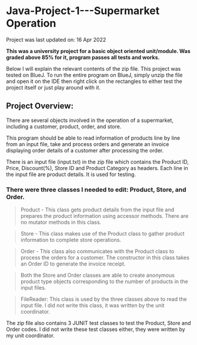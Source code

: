 # Java-Project-1---Supermarket Operation

Project was last updated on: 16 Apr 2022

**This was a university project for a basic object oriented unit/module. Was graded above 85% for it, program passes all tests and works.**

Below I will explain the relevant contents of the zip file. This project was tested on BlueJ. To run the entire program on BlueJ, simply unzip the file and open it on the IDE then right click on the rectangles to either test the project itself or just play around with it.

## Project Overview:

There are several objects involved in the operation of a supermarket, including a customer, product, order, and store.

This program should be able to read information of products line by line from an input file, take and process orders and generate an invoice displaying order details of a customer after processing the order.

There is an input file (input.txt) in the zip file which contains the Product ID, Price, Discount(%), Store ID and Product Category as headers. Each line in the input file are product details. It is used for testing.

### There were three classes I needed to edit: Product, Store, and Order.

> Product - This class gets product details from the input file and prepares the product information using accessor methods. There are no mutator methods in this class.

> Store - This class makes use of the Product class to gather product information to complete store operations. 

> Order - This class also communicates with the Product class to process the orders for a customer. The constructor in this class takes an Order ID to generate the invoice receipt. 

> Both the Store and Order classes are able to create anonymous product type objects corresponding to the number of products in the input files.

> FileReader: This class is used by the three classes above to read the input file. I did not write this class, it was written by the unit coordinator.

The zip file also contains 3 JUNIT test classes to test the Product, Store and Order codes. I did not write these test classes either, they were written by my unit coordinator.
